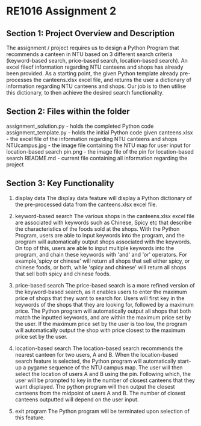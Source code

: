 # RE1016 Assignment 2

## Section 1: Project Overview and Description
The assignment / project requires us to design a Python Program that recommends a canteen in NTU based on 3 different search criteria (keyword-based search, price-based search, location-based search). An excel fileof information regarding NTU canteens and shops has already been provided. As a starting point, the given Python template already pre-processes the canteens.xlsx excel file, and returns the user a dictionary of information regarding NTU canteens and shops. Our job is to then utilise this dictionary, to then achieve the desired search functionality.

## Section 2: Files within the folder
assignment_solution.py - holds the completed Python code
assignment_template.py - holds the initial Python code given
canteens.xlsx - the excel file of the information regarding NTU canteens and shops
NTUcampus.jpg - the image file containing the NTU map for user input for location-based search
pin.png - the image file of the pin for location-based search
README.md - current file containing all information regarding the project

## Section 3: Key Functionality
1. display data
The display data feature will display a Python dictionary of the pre-processed data from the canteens.xlsx excel file.

2. keyword-based search
The various shops in the canteens.xlsx excel file are associated with keywords such as Chinese, Spicy etc that describe the characteristics of the foods sold at the shops. With the Python Program, users are able to input keywords into the program, and the program will automatically output shops associated with the keywords. On top of this, users are able to input multiple keywords into the program, and chain these keywords with 'and' and 'or' operators. For example,'spicy or chinese' will return all shops that sell either spicy, or chinese foods, or both, while 'spicy and chinese' will return all shops that sell both spicy and chinese foods. 

3. price-based search
The price-based search is a more refined version of the keyword-based search, as it enables users to enter the maximum price of shops that they want to search for. Users will first key in the keywords of the shops that they are looking for, followed by a maximum price. The Python program will automatically output all shops that both match the inputted keywords, and are within the maximum price set by the user. If the maximum price set by the user is too low, the program will automatically output the shop with price closest to the maximum price set by the user.

4. location-based search
The location-based search recommends the nearest canteen for two users, A and B. When the location-based search feature is selected, the Python program will automatically start-up a pygame sequence of the NTU campus map. The user will then select the location of users A and B using the pin. Following which, the user will be prompted to key in the number of closest canteens that they want displayed. The python program will then output the closest canteens from the midpoint of users A and B. The number of closest canteens outputted will depend on the user input.

5. exit program
The Python program will be terminated upon selection of this feature.